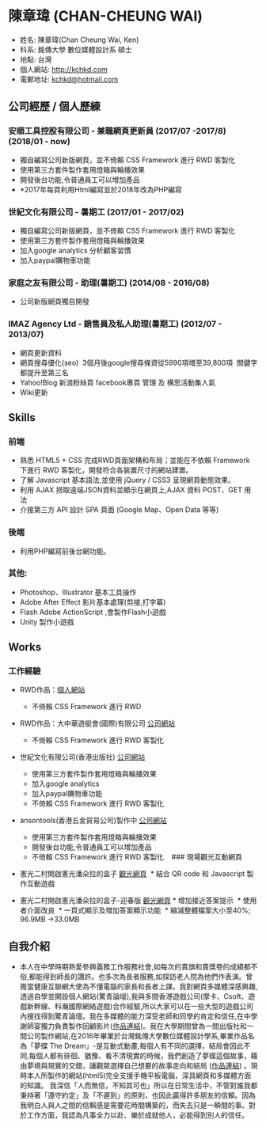 # 陳章瑋 (CHAN-CHEUNG WAI)

* 姓名: 陳章瑋(Chan Cheung Wai, Ken)
* 科系: 銘傳大學 數位媒體設計系 碩士
* 地點: 台灣
* 個人網站: http://kchkd.com
* 電郵地址: kchkd@hotmail.com

## 公司經歷 / 個人歷練

### 安順工具控股有限公司 - 兼職網頁更新員 (2017/07 -2017/8)(2018/01 - now)
* 獨自編寫公司新版網頁，並不倚賴 CSS Framework 進行 RWD 客製化
* 使用第三方套件製作套用燈箱與輪播效果
* 開發後台功能,令普通員工可以增加產品
* *2017年每頁利用Html編寫並於2018年改為PHP編寫

### 世紀文化有限公司 - 暑期工 (2017/01 - 2017/02)
* 獨自編寫公司新版網頁，並不倚賴 CSS Framework 進行 RWD 客製化
* 使用第三方套件製作套用燈箱與輪播效果
* 加入google analytics 分析顧客習慣
* 加入paypal購物車功能
  
### 家庭之友有限公司 - 助理(暑期工) (2014/08 - 2016/08)
* 公司新版網頁獨自開發

###  IMAZ Agency Ltd - 銷售員及私人助理(暑期工) (2012/07 - 2013/07)
* 網頁更新資料
* 網頁搜尋優化(seo)
  3個月後google搜尋條資從5990項増至39,800項
  關鍵字都提升至第三名
* Yahoo!Blog 新浪粉絲頁 facebook專頁 管理 及 構思活動集人氣
* Wiki更新

## Skills

### 前端

* 熟悉 HTML5 + CSS 完成RWD頁面架構和布局；並能在不依賴 Framework 下進行 RWD 客製化，開發符合各裝置尺寸的網站建置。
* 了解 Javascript 基本語法,並使用 jQuery / CSS3 呈現網頁動態效果。
* 利用 AJAX 撈取遠端JSON資料並顯示在網頁上,AJAX 資料 POST、GET 用法
* 介接第三方 API 設計 SPA 頁面 (Google Map、Open Data 等等)

### 後端
* 利用PHP編寫前後台網功能。

### 其他:
* Photoshop、Illustrator 基本工具操作
* Adobe After Effect 影片基本處理(剪接,打字幕)
* Flash Adobe ActionScript ,會製作Flash小遊戲
* Unity 製作小遊戲
## Works

  ### 工作經驗
- RWD作品：<a href="http://kchkd.com" target="_blank">個人網站</a>
  * 不倚賴 CSS Framework 進行 RWD 
- RWD作品：大中華遊艇會(國際)有限公司 <a href="http://www.gcyclub.com/index.html" target="_blank">公司網站</a>
  * 不倚賴 CSS Framework 進行 RWD 客製化
- 世紀文化有限公司(香港出版社) <a href="http://www.whitecatblackcat.org" target="_blank">公司網站</a>
  * 使用第三方套件製作套用燈箱與輪播效果
  * 加入google analytics
  * 加入paypal購物車功能
  * 不倚賴 CSS Framework 進行 RWD 客製化
- ansontools(香港五金貿易公司)製作中 <a href="http://kchkd.com/anson/php" target="_blank">公司網站</a>
  * 使用第三方套件製作套用燈箱與輪播效果
  * 開發後台功能,令普通員工可以增加產品
  * 不倚賴 CSS Framework 進行 RWD 客製化
  
  ### 現場觀光互動網頁
- 憲光二村開啟憲光潘朵拉的盒子  <a href="http://kchkd.com/s2/game/" target="_blank">觀光網頁</a>
  * 結合 QR code 和 Javascript 製作互動遊戲
  
- 憲光二村開啟憲光潘朵拉的盒子-迎春版 <a href="http://kchkd.com/s2/game2/" target="_blank">觀光網頁</a>
  * 增加接近答案提示
  * 使用者介面改良
  * 一頁式顯示及増加答案顯示功能
  * 縮減整體檔案大小至40%; 96.9MB ->33.0MB
  
## 自我介紹

* 本人在中學時期熱愛參興義務工作服務社會,如每次的賣旗和賣獎卷的成績都不俗,都能得到師長的讚許。也多次為長者服務,如探訪老人院為他們作表演。曾擔當健康互聯網大使為不懂電腦的家長和長者上課。我對網頁多媒體深感興趣,透過自學並開設個人網站(驚青論壇),我與多間香港遊戲公司(摩卡、Csoft、遊戲新幹線、科瀚國際網絡遊戲)合作經驗,所以大家可以在一些大型的遊戲公司內搜找得到驚青論壇。我在多媒體的能力深受老師和同學的肯定和信任,在中學謝師宴獨力負責製作回顧影片(<a href="https://www.youtube.com/watch?v=s2vmSVf-qKo" target="_blank">作品連結</a>)。我在大學期間曾為一間出版社和一間公司製作網站,在2016年畢業於台灣銘傳大學數位媒體設計學系,畢業作品名為「夢蝶 The Dream」-是互動式動畫,每個人有不同的選擇，結局會因此不同,每個人都有徘徊、猶豫、看不清現實的時候，我們創造了夢蝶這個故事，藉由夢境與現實的交錯，讓觀眾選擇自己想要的故事走向和結局 (<a href="https://www.youtube.com/watch?v=_2Ul-t7tng4" target="_blank">作品連結</a>) 。現時本人所製作的網站(html5)完全支援手機平板電腦，深具網頁和多媒體方面的知識。
我深信「人而無信，不知其可也」所以在日常生活中，不管對誰我都秉持著「遵守約定」及「不遲到」的原則，也因此贏得許多朋友的信賴。因為我明白人與人之間的信賴感是需要花時間構築的，而失去只是一瞬間的事。對於工作方面，我認為凡事全力以赴、樂於成就他人，必能得到別人的信任。






